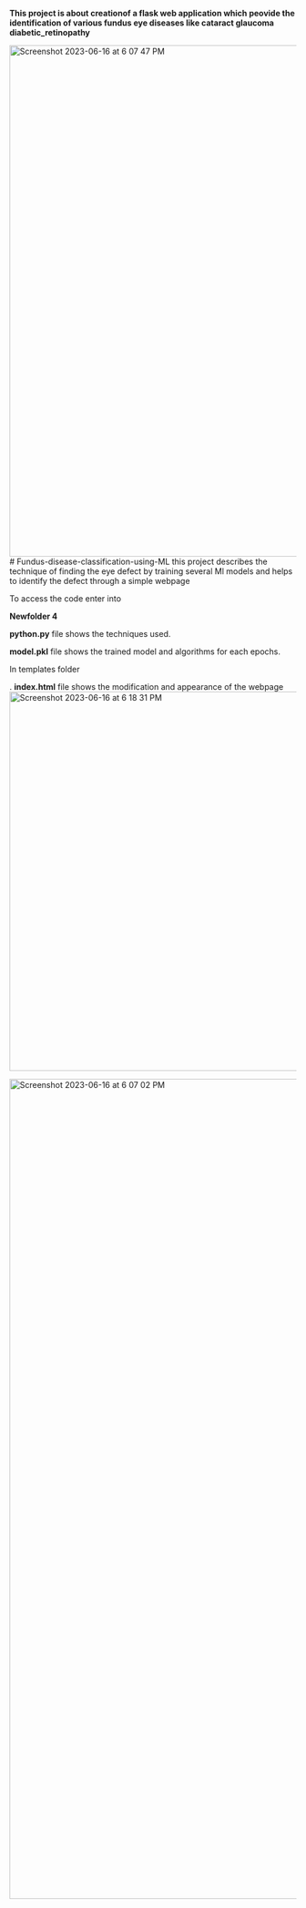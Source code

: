 **This project is about creationof a flask web application which peovide the identification of various fundus eye diseases like cataract glaucoma diabetic_retinopathy**

<img width="898" alt="Screenshot 2023-06-16 at 6 07 47 PM" src="https://github.com/smartinprabhu/Fundus-disease-classification-using-ML/assets/129115470/fd2b47fa-77ff-4743-b7bb-94bb135ca026"># Fundus-disease-classification-using-ML
this project describes the technique of finding the eye defect by training several Ml models and helps to identify the defect through a simple webpage


To access the code enter into

**Newfolder 4**

**python.py** file shows the techniques used.

   **model.pkl** file shows the trained model and algorithms for each epochs.
   
In templates folder 

  . **index.html** file shows the modification  and appearance of the webpage
<img width="666" alt="Screenshot 2023-06-16 at 6 18 31 PM" src="https://github.com/smartinprabhu/Fundus-disease-classification-using-ML/assets/129115470/bfb0a96f-2cb4-4eaf-916e-0e0335bb9298">


<img width="1440" alt="Screenshot 2023-06-16 at 6 07 02 PM" src="https://github.com/smartinprabhu/Fundus-disease-classification-using-ML/assets/129115470/56ff6cba-25ba-4d2c-8436-8c4f4d81e594">

